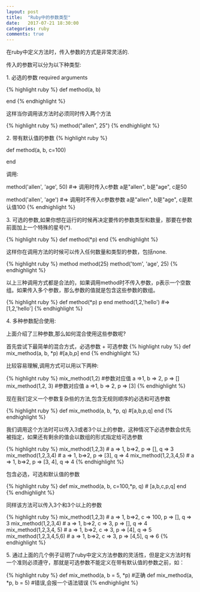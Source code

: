 ```yaml
---
layout: post
title:  "Ruby中的参数类型"
date:   2017-07-21 18:30:00
categories: ruby
comments: true
---
```


<p>在ruby中定义方法时，传入参数的方式是非常灵活的.

<p>传入的参数可以分为以下种类型:

<p>1. 必选的参数 required arguments

{% highlight ruby %}
def method(a, b)

end
{% endhighlight %}

<p>这样当你调用该方法时必须同时传入两个方法

{% highlight ruby %}
method("allen", 25")
{% endhighlight %}



<p>2. 带有默认值的参数
{% highlight ruby %}

def method(a, b, c=100)

end

调用:

method('allen', 'age', 50)      #=> 调用时传入c参数      a是"allen",  b是"age", c是50

method('allen', 'age')  #=> 调用时不传入c参数参数      a是"allen",  b是"age", c是默认值100
{% endhighlight %}


<p>3. 可选的参数,如果你想在运行的时候再决定要传的参数类型和数量，那要在参数前面加上一个特殊的星号(*).

{% highlight ruby %}
  def method(*p)
  end
{% endhighlight %}

<p>这样你在调用方法的时候可以传入任何数量和类型的参数，包括none.

{% highlight ruby %}
  method
  method(25)
  method('tom', 'age', 25)
{% endhighlight %}

<p>  以上三种调用方式都是合法的，如果调用method时不传入参数，p表示一个空数组。如果传入多个参数，那么参数的值就是包含这些参数的数组。

{% highlight ruby %}
  def method(*p)
     p
  end
  method(1,2,'hello')   #=> [1,2,'hello']
{% endhighlight %}


<p>4. 多种参数配合使用:

<p>上面介绍了三种参数,那么如何混合使用这些参数呢?

<p>首先尝试下最简单的混合方式，必选参数 + 可选参数
{% highlight ruby %}
  def mix_method(a, b, *p)
    #[a,b,p]
  end
{% endhighlight %}

<p>比较容易理解,调用方式可以用以下两种:

{% highlight ruby %}
  mix_method(1,2)     #参数对应值 a =>1, b => 2, p => []
  mix_method(1,2, 3)   #参数对应值 a =>1, b => 2, p => [3]
{% endhighlight %}

<p>现在我们定义一个参数复杂些的方法,包含无规则顺序的必选和可选参数

{% highlight ruby %}
  def mix_method(a, b, *p, q)
    #[a,b,p,q]
  end
{% endhighlight %}

<p>我们调用这个方法时可以传入3或者3个以上的参数，这种情况下必选参数会优先被指定，如果还有剩余的值会以数组的形式指定给可选参数

{% highlight ruby %}
  mix_method(1,2,3)   # a => 1,  b=>2, p => [], q => 3
  mix_method(1,2,3,4) # a => 1,  b=>2, p => [3], q => 4
  mix_method(1,2,3,4,5) # a => 1,  b=>2, p => [3, 4], q => 4
{% endhighlight %}

<p>包含必选，可选和默认值的参数

{% highlight ruby %}
  def  mix_method(a, b, c=100,*p, q)
    #  [a,b,c,p,q]
  end
{% endhighlight %}

<p>同样该方法可以传入3个和3个以上的参数

{% highlight ruby %}
  mix_method(1,2,3)   # a => 1,  b=>2,  c => 100, p => [], q => 3
  mix_method(1,2,3,4) # a => 1,  b=>2,  c => 3, p => [], q => 4
  mix_method(1,2,3,4, 5) # a => 1,  b=>2,  c => 3, p => [4], q => 5
  mix_method(1,2,3,4,5,6) # a => 1,  b=>2,  c => 3, p => [4,5], q => 6
{% endhighlight %}


<p> 5. 通过上面的几个例子证明了ruby中定义方法参数的灵活性，但是定义方法时有一个准则必须遵守，那就是可选参数不能定义在带有默认值的参数之前，如：

{% highlight ruby %}
  def mix_method(a, b = 5, *p)   #正确
  def mix_method(a, *p, b = 5)   #错误,会报一个语法错误
{% endhighlight %}


